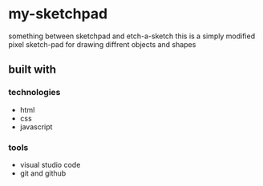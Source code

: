 # my-sketchpad
something between sketchpad and etch-a-sketch
this is a simply modified pixel sketch-pad for drawing diffrent objects and shapes


## built with 
### technologies
* html
* css
* javascript
### tools
* visual studio code</li>
* git and github

